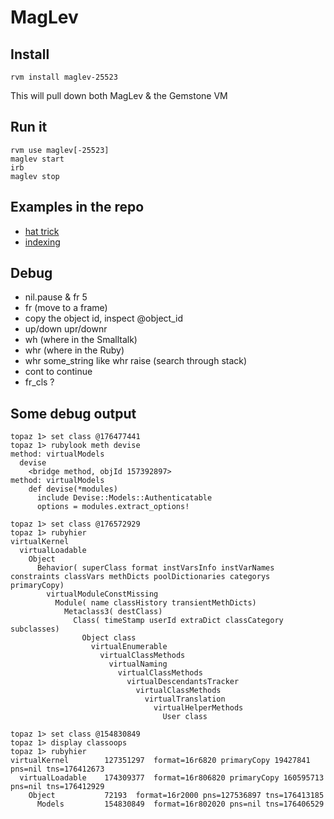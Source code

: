 # MagLev

## Install
    rvm install maglev-25523
This will pull down both MagLev & the Gemstone VM

## Run it
    rvm use maglev[-25523]
    maglev start
    irb
    maglev stop

## Examples in the repo
* [hat trick](https://github.com/MagLev/maglev/tree/master/examples/persistence/hat_trick)
* [indexing](https://github.com/MagLev/maglev/tree/master/examples/persistence/indexing)

## Debug
* nil.pause & fr 5
* fr (move to a frame)
* copy the object id, inspect @object\_id
* up/down upr/downr
* wh (where in the Smalltalk)
* whr (where in the Ruby)
* whr some\_string like whr raise (search through stack)
* cont to continue
* fr\_cls ?

## Some debug output
    topaz 1> set class @176477441
    topaz 1> rubylook meth devise                                                                                                                                      
    method: virtualModels
      devise
        <bridge method, objId 157392897>
    method: virtualModels
        def devise(*modules)
          include Devise::Models::Authenticatable
          options = modules.extract_options!

    topaz 1> set class @176572929
    topaz 1> rubyhier
    virtualKernel
      virtualLoadable
        Object
          Behavior( superClass format instVarsInfo instVarNames constraints classVars methDicts poolDictionaries categorys primaryCopy)
            virtualModuleConstMissing
              Module( name classHistory transientMethDicts)
                Metaclass3( destClass)
                  Class( timeStamp userId extraDict classCategory subclasses)
                    Object class
                      virtualEnumerable
                        virtualClassMethods
                          virtualNaming
                            virtualClassMethods
                              virtualDescendantsTracker
                                virtualClassMethods
                                  virtualTranslation
                                    virtualHelperMethods
                                      User class

    topaz 1> set class @154830849
    topaz 1> display classoops
    topaz 1> rubyhier
    virtualKernel        127351297  format=16r6820 primaryCopy 19427841 pns=nil tns=176412673
      virtualLoadable    174309377  format=16r806820 primaryCopy 160595713 pns=nil tns=176412929
        Object           72193  format=16r2000 pns=127536897 tns=176413185
          Models         154830849  format=16r802020 pns=nil tns=176406529
